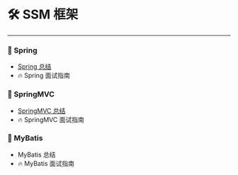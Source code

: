 # 🛠 SSM 框架

---



### 🎨 Spring

- [Spring 总结](Java/SSM/Spring/Spring总结.md)
- 🔥 Spring 面试指南

### 👔 SpringMVC

- [SpringMVC 总结](Java/SSM/SpringMVC/SpringMVC总结.md)
- 🔥 SpringMVC 面试指南

### 🎀 MyBatis

- MyBatis 总结
- 🔥 MyBatis  面试指南







